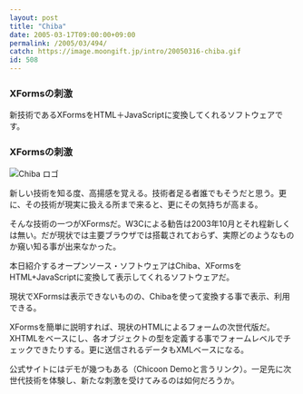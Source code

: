 ```yaml
---
layout: post
title: "Chiba"
date: 2005-03-17T09:00:00+09:00
permalink: /2005/03/494/
catch: https://image.moongift.jp/intro/20050316-chiba.gif
id: 508
---
```

### XFormsの刺激
  
新技術であるXFormsをHTML＋JavaScriptに変換してくれるソフトウェアです。  
<!--more-->  

### XFormsの刺激
  

![Chiba ロゴ](https://image.moongift.jp/intro/20050316-chiba.gif "Chiba ロゴ")

  

新しい技術を知る度、高揚感を覚える。技術者足る者誰でもそうだと思う。更に、その技術が現実に扱える所まで来ると、更にその気持ちが高まる。

  

そんな技術の一つがXFormsだ。W3Cによる勧告は2003年10月とそれ程新しくは無い。だが現状では主要ブラウザでは搭載されておらず、実際どのようなものか窺い知る事が出来なかった。

  

本日紹介するオープンソース・ソフトウェアはChiba、XFormsをHTML+JavaScriptに変換して表示してくれるソフトウェアだ。

  

現状でXFormsは表示できないものの、Chibaを使って変換する事で表示、利用できる。

  

XFormsを簡単に説明すれば、現状のHTMLによるフォームの次世代版だ。XHTMLをベースにし、各オブジェクトの型を定義する事でフォームレベルでチェックできたりする。更に送信されるデータもXMLベースになる。

  

公式サイトにはデモが幾つもある（Chicoon Demoと言うリンク）。一足先に次世代技術を体験し、新たな刺激を受けてみるのは如何だろうか。

